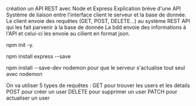 création un API REST avec Node et Express
Explication brève d'une API
Système de liaison entre l'interface client le serveur et la base de donnée.
 Le client envoie des requêtes (GET, POST, DELETE...) au système REST API qui les fait parvenir à la base de donnée
 La bdd envoie des informations à l'API et celui-ci les envoie au cilient en format json.

 npm init -y.

 npm install express --save

 npm install --save-dev nodemon pour que le serveur s'actualise tout seul avec nodemon

 On va utiliser 5 types de requêtes : 
 GET pour trouver les users et les détails
 POST pour créer un user
DELETE pour supprimer un user
PATCH pour actualiser un user
